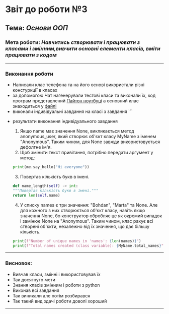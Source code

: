 # Звіт до роботи №3
## Тема: _Основи ООП_
### Мета роботи: _Навчитись створювати і працювати з класами і змінним,вивчити основні елементи класів, вміти працювати з кодом_

---
### Виконання роботи
- Написали клас телефона та на його основі використали різні констуркції в класах
- за допомогою Чат нагенерували тестові класи та виконали їх, код програм представлений [Пайтон ноутбуці](lab_3.ipynb) а основний клас знаходиться у [файлі](my_file.py)
- виконали індивідуальні завдання на класі з завдання ```

* результати виконання індивідуального завдання     
    1. Якщо name має значення None, викликається метод anonymous_user, який створює об'єкт класу MyName з іменем "Anonymous". Таким чином, для None завжди використовується дефолтне ім'я.
    2. Щоб змінити текст привітання, потрібно передати аргумент у метод:
        
     ```python
    print(me.say_hello("Hi everyone"))
     ```
     3. Повертає кількість букв в імені.
     
    ```python Повертає кількість букв в імені."""
    def name_length(self) -> int:
    """Повертає кількість букв в імені."""
    return len(self.name)
    ```
    4. У списку names є три значення: "Bohdan", "Marta" та None.
Але для кожного з них створюється об'єкт класу, навіть якщо значення None, бо конструктор обробляє це як окремий випадок і замінює None на "Anonymous".
Таким чином, клас рахує всі створені об'єкти, незалежно від їх значення, що дає більшу кількість.
    ```python
    print(f"Number of unique names in 'names': {len(names)}")
    print(f"Total names created (class variable): {MyName.total_names}")
    ```


---
### Висновок:

- Вивчав класи, змінні і використовував їх
- Так досягнуто мети
- Знання класів змінним і роботи з python
- Виконав всі завдання 
- Так виникали але потім розбирався
- Так такий вид здачі роботи доволі хороший

---